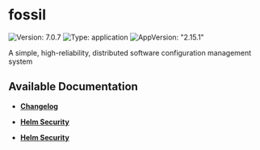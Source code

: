 # fossil

![Version: 7.0.7](https://img.shields.io/badge/Version-7.0.7-informational?style=flat-square) ![Type: application](https://img.shields.io/badge/Type-application-informational?style=flat-square) ![AppVersion: "2.15.1"](https://img.shields.io/badge/AppVersion-"2.15.1"-informational?style=flat-square)

A simple, high-reliability, distributed software configuration management system

## Available Documentation

- [**Changelog**](CHANGELOG)

- [**Helm Security**](container-security)

- [**Helm Security**](helm-security)

